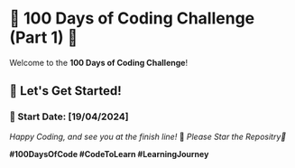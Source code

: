 # 🚀 100 Days of Coding Challenge (Part 1) 🚀


Welcome to the **100 Days of Coding Challenge**!

## 💪 Let's Get Started!

### 📅 Start Date: [19/04/2024] 

 
*Happy Coding, and see you at the finish line!* 🏁
*Please Star the Repositry🌟*

**#100DaysOfCode #CodeToLearn #LearningJourney**


